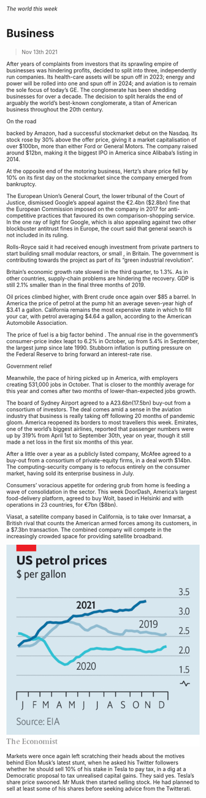 ###### The world this week

# Business 

#####  

> Nov 13th 2021 

After years of complaints from investors that its sprawling empire of businesses was hindering profits,  decided to split into three, independently run companies. Its health-care assets will be spun off in 2023; energy and power will be rolled into one and spun off in 2024; and aviation is to remain the sole focus of today’s GE. The conglomerate has been shedding businesses for over a decade. The decision to split heralds the end of arguably the world’s best-known conglomerate, a titan of American business throughout the 20th century.

On the road


 backed by Amazon, had a successful stockmarket debut on the Nasdaq. Its stock rose by 30% above the offer price, giving it a market capitalisation of over $100bn, more than either Ford or General Motors. The company raised around $12bn, making it the biggest IPO in America since Alibaba’s listing in 2014.

At the opposite end of the motoring business, Hertz’s share price fell by 10% on its first day on the stockmarket since the company emerged from bankruptcy.

The European Union’s General Court, the lower tribunal of the Court of Justice, dismissed Google’s appeal against the €2.4bn ($2.8bn) fine that the European Commission imposed on the company in 2017 for anti-competitive practices that favoured its own comparison-shopping service. In the one ray of light for Google, which is also appealing against two other blockbuster antitrust fines in Europe, the court said that general search is not included in its ruling.

Rolls-Royce said it had received enough investment from private partners to start building small modular reactors, or small , in Britain. The government is contributing towards the project as part of its “green industrial revolution”.

Britain’s economic growth rate slowed in the third quarter, to 1.3%. As in other countries, supply-chain problems are hindering the recovery. GDP is still 2.1% smaller than in the final three months of 2019.

Oil prices climbed higher, with Brent crude once again over $85 a barrel. In America the price of petrol at the pump hit an average seven-year high of $3.41 a gallon. California remains the most expensive state in which to fill your car, with petrol averaging $4.64 a gallon, according to the American Automobile Association.

The price of fuel is a big factor behind . The annual rise in the government’s consumer-price index leapt to 6.2% in October, up from 5.4% in September, the largest jump since late 1990. Stubborn inflation is putting pressure on the Federal Reserve to bring forward an interest-rate rise.

Government relief

Meanwhile, the pace of hiring picked up in America, with employers creating 531,000 jobs in October. That is closer to the monthly average for this year and comes after two months of lower-than-expected jobs growth.

The board of Sydney Airport agreed to a A$23.6bn ($17.5bn) buy-out from a consortium of investors. The deal comes amid a sense in the aviation industry that business is really taking off following 20 months of pandemic gloom. America reopened its borders to most travellers this week. Emirates, one of the world’s biggest airlines, reported that passenger numbers were up by 319% from April 1st to September 30th, year on year, though it still made a net loss in the first six months of this year.

After a little over a year as a publicly listed company,  McAfee agreed to a buy-out from a consortium of private-equity firms, in a deal worth $14bn. The computing-security company is to refocus entirely on the consumer market, having sold its enterprise business in July.

Consumers’ voracious appetite for ordering grub from home is feeding a wave of consolidation in the sector. This week DoorDash, America’s largest food-delivery platform, agreed to buy Wolt, based in Helsinki and with operations in 23 countries, for €7bn ($8bn).

Viasat, a satellite company based in California, is to take over Inmarsat, a British rival that counts the American armed forces among its customers, in a $7.3bn transaction. The combined company will compete in the increasingly crowded space for providing satellite broadband.

![image](images/20211113_WWC149.png) 


Markets were once again left scratching their heads about the motives behind Elon Musk’s latest stunt, when he asked his Twitter followers whether he should sell 10% of his stake in Tesla to pay tax, in a dig at a Democratic proposal to tax unrealised capital gains. They said yes. Tesla’s share price swooned. Mr Musk then started selling stock. He had planned to sell at least some of his shares before seeking advice from the Twitterati.

